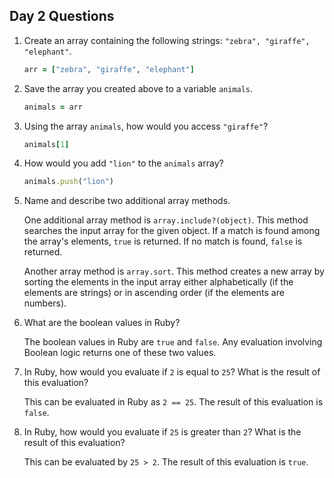 ## Day 2 Questions

1. Create an array containing the following strings: `"zebra", "giraffe", "elephant"`.

   ```ruby
   arr = ["zebra", "giraffe", "elephant"]
   ```

2. Save the array you created above to a variable `animals`.

   ```ruby
   animals = arr
   ```

3. Using the array `animals`, how would you access `"giraffe"`?

   ```ruby
   animals[1]
   ```

4. How would you add `"lion"` to the `animals` array?

   ```ruby
   animals.push("lion")
   ```

5. Name and describe two additional array methods.

   One additional array method is `array.include?(object)`. This method searches the input array for the given object. If a match is found among the array's elements, `true` is returned. If no match is found, `false` is returned.

   Another array method is `array.sort`. This method creates a new array by sorting the elements in the input array either alphabetically (if the elements are strings) or in ascending order (if the elements are numbers).

6. What are the boolean values in Ruby?

   The boolean values in Ruby are `true` and `false`. Any evaluation involving Boolean logic returns one of these two values.

7. In Ruby, how would you evaluate if `2` is equal to `25`? What is the result of this evaluation?

   This can be evaluated in Ruby as `2 == 25`. The result of this evaluation is `false`.

8. In Ruby, how would you evaluate if `25` is greater than `2`? What is the result of this evaluation?

   This can be evaluated by `25 > 2`. The result of this evaluation is `true`.

